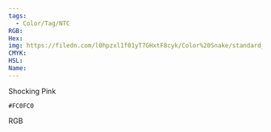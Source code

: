 ```yaml
---
tags:
  - Color/Tag/NTC
RGB:
Hex:
img: https://filedn.com/l0hpzxl1f01yT7GHxtF8cyk/Color%20Snake/standard_csv_to_svg/%23/FC0FC0.svg
CMYK:
HSL:
Name:
---
```

Shocking Pink
```palette
#FC0FC0
```
RGB

